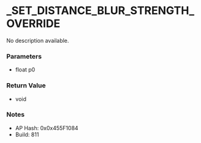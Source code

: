 # _SET_DISTANCE_BLUR_STRENGTH_OVERRIDE

No description available.

### Parameters
* float p0

### Return Value
* void

### Notes
* AP Hash: 0x0x455F1084
* Build: 811

